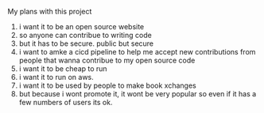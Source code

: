 My plans with this project

1. i want it to be an open source website
2. so anyone can contribue to writing code
3. but it has to be secure. public but secure 
4. i want to amke a cicd pipeline to help me accept new contributions from people that wanna contribue to my open source code
5. i want it to be cheap to run
6. i want it to run on aws.
7. i want it to be used by people to make book xchanges
8. but because i wont promote it, it wont be very popular so even if it has a few numbers of users its ok.
